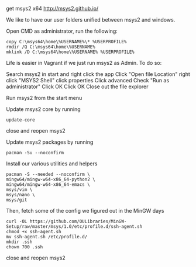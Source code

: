 get msys2 x64
http://msys2.github.io/

We like to have our user folders unified between msys2 and windows.

Open CMD as administrator, run the following:
```
copy C:\msys64\home\%USERNAME%\* %USERPROFILE%
rmdir /Q C:\msys64\home\%USERNAME%
mklink /D C:\msys64\home\%USERNAME% %USERPROFILE%
```

Life is easier in Vagrant if we just run msys2 as Admin.  To do so:

Search msys2 in start and right click the app
Click "Open file Location"
right click "MSYS2 Shell"
click properties
Click advanced
Check "Run as administrator"
Click OK
Click OK
Close out the file explorer

Run msys2 from the start menu

Update msys2 core by running
```
update-core
```
close and reopen msys2

Update msys2 packages by running
```
pacman -Su --noconfirm
```
Install our various utilities and helpers
```
pacman -S --needed --noconfirm \
mingw64/mingw-w64-x86_64-python2 \
mingw64/mingw-w64-x86_64-emacs \
msys/vim \
msys/nano \
msys/git 
```
Then, fetch some of the config we figured out in the MinGW days
```
curl -OL https://github.com/OULibraries/MinGW-Setup/raw/master/msys/1.0/etc/profile.d/ssh-agent.sh
chmod +x ssh-agent.sh
mv ssh-agent.sh /etc/profile.d/
mkdir .ssh
chown 700 .ssh
```

close and reopen msys2
